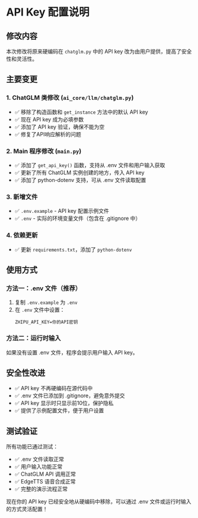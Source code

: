 # API Key 配置说明

## 修改内容

本次修改将原来硬编码在 `chatglm.py` 中的 API key 改为由用户提供，提高了安全性和灵活性。

## 主要变更

### 1. ChatGLM 类修改 (`ai_core/llm/chatglm.py`)

- ✅ 移除了构造函数和 `get_instance` 方法中的默认 API key
- ✅ 现在 API key 成为必填参数
- ✅ 添加了 API key 验证，确保不能为空
- ✅ 修复了API响应解析的问题

### 2. Main 程序修改 (`main.py`)

- ✅ 添加了 `get_api_key()` 函数，支持从 .env 文件和用户输入获取
- ✅ 更新了所有 ChatGLM 实例创建的地方，传入 API key
- ✅ 添加了 python-dotenv 支持，可从 .env 文件读取配置

### 3. 新增文件

- ✅ `.env.example` - API key 配置示例文件
- ✅ `.env` - 实际的环境变量文件（包含在 .gitignore 中）

### 4. 依赖更新

- ✅ 更新 `requirements.txt`，添加了 `python-dotenv`

## 使用方式

### 方法一：.env 文件（推荐）

1. 复制 `.env.example` 为 `.env`
2. 在 `.env` 文件中设置：
   ```
   ZHIPU_API_KEY=你的API密钥
   ```

### 方法二：运行时输入

如果没有设置 .env 文件，程序会提示用户输入 API key。

## 安全性改进

- ✅ API key 不再硬编码在源代码中
- ✅ .env 文件已添加到 .gitignore，避免意外提交
- ✅ API key 显示时只显示前10位，保护隐私
- ✅ 提供了示例配置文件，便于用户设置

## 测试验证

所有功能已通过测试：
- ✅ .env 文件读取正常
- ✅ 用户输入功能正常
- ✅ ChatGLM API 调用正常
- ✅ EdgeTTS 语音合成正常
- ✅ 完整的演示流程正常

现在你的 API key 已经安全地从硬编码中移除，可以通过 .env 文件或运行时输入的方式灵活配置！